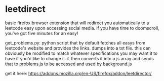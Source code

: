 # leetdirect

basic firefox browser extension that will redirect you automatically to a leetcode easy upon accessing social media. if you have time to doomscroll, you've got five minutes for an easy!


get_problems.py: python script that by default fetches all easys from leetcode's website and provides the links. dumps into a txt file. this can obviously be modified to match whatever specifications you may want it to have if you'd like to change it. it then converts it into a js array and sends that to problems.js to be accessed and used by background.js

get it here: https://addons.mozilla.org/en-US/firefox/addon/leetdirector/
